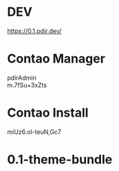 # DEV

https://0.1.pdir.dev/

# Contao Manager
pdirAdmin  
m.7fSu+3xZts   

# Contao Install
miUz6.ol-teuN,Gc7

# 0.1-theme-bundle

